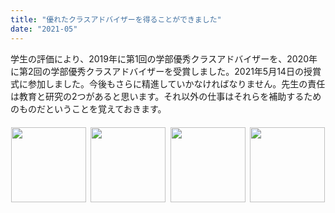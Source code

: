 ```yaml
---
title: "優れたクラスアドバイザーを得ることができました"
date: "2021-05"
---
```


学生の評価により、2019年に第1回の学部優秀クラスアドバイザーを、2020年に第2回の学部優秀クラスアドバイザーを受賞しました。2021年5月14日の授賞式に参加しました。今後もさらに精進していかなければなりません。先生の責任は教育と研究の2つがあると思います。それ以外の仕事はそれらを補助するためのものだということを覚えておきます。

<div style="display: flex; justify-content: center; margin: 20px 0; gap: 5px;">
  <div style="flex: 1; text-align: center; max-width: 25%;">
    <img src="/images/indexPic/2021/20210514.jpg" style="height: 120px; width: auto;">
  </div>
  <div style="flex: 1; text-align: center; max-width: 25%;">
    <img src="/images/indexPic/2021/202105142.jpg" style="height: 120px; width: auto;">
  </div>
  <div style="flex: 1; text-align: center; max-width: 25%;">
    <img src="/images/indexPic/2021/2019年度优秀班导师.jpg" style="height: 120px; width: auto;">
  </div>
  <div style="flex: 1; text-align: center; max-width: 25%;">
    <img src="/images/indexPic/2021/2020年度优秀班导师.jpg" style="height: 120px; width: auto;">
  </div>
</div>
